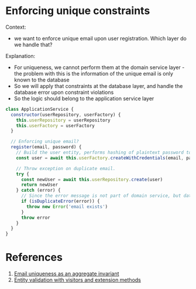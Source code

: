 # Enforcing unique constraints

Context:
- we want to enforce unique email upon user registration. Which layer do we handle that?

Explanation:
- For uniqueness, we cannot perform them at the domain service layer - the problem with this is the information of the unique email is only known to the database
- So we will apply that constraints at the database layer, and handle the database error upon constraint violations
- So the logic should belong to the application service layer

```js
class ApplicationService {
  constructor(userRepository, userFactory) {
    this.userRepository = userRepository
    this.userFactory = userFactory
  }

  // Enforcing unique email?
  register(email, password) {
    // Build the user entity, performs hashing of plaintext password to encrypted password.
    const user = await this.userFactory.createWithCredentials(email, password)

    // Throw exception on duplicate email.
    try {
      const newUser = await this.userRepository.create(user)
      return newUser
    } catch (error) {
      // Since the error message is not part of domain service, but database, we are handling this logic at the application service.
      if (isDuplicateError(error)) {
        throw new Error('email exists')
      }
      throw error
    }
  }
}
```

# References

1. [Email uniqueness as an aggregate invariant](https://enterprisecraftsmanship.com/posts/email-uniqueness-as-aggregate-invariant/)
2. [Entity validation with visitors and extension methods](https://lostechies.com/jimmybogard/2007/10/24/entity-validation-with-visitors-and-extension-methods/)
